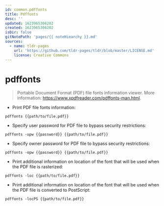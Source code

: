 ```yaml
---
id: common.pdffonts
title: Pdffonts
desc: ''
updated: 1623965306202
created: 1623965306202
isDir: false
gitNotePath: 'pages/{{ noteHiearchy }}.md'
sources:
  - name: tldr-pages
    url: 'https://github.com/tldr-pages/tldr/blob/master/LICENSE.md'
    license: Creative Commons
---
```

# pdffonts

> Portable Document Format (PDF) file fonts information viewer.
> More information: <https://www.xpdfreader.com/pdffonts-man.html>.

- Print PDF file fonts information:

`pdffonts {{path/to/file.pdf}}`

- Specify user password for PDF file to bypass security restrictions:

`pdffonts -upw {{password}} {{path/to/file.pdf}}`

- Specify owner password for PDF file to bypass security restrictions:

`pdffonts -opw {{password}} {{path/to/file.pdf}}`

- Print additional information on location of the font that will be used when the PDF file is rasterized:

`pdffonts -loc {{path/to/file.pdf}}`

- Print additional information on location of the font that will be used when the PDF file is converted to PostScript:

`pdffonts -locPS {{path/to/file.pdf}}`

